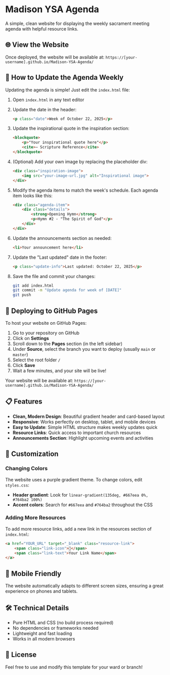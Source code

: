 # Madison YSA Agenda

A simple, clean website for displaying the weekly sacrament meeting agenda with helpful resource links.

## 🌐 View the Website

Once deployed, the website will be available at: `https://[your-username].github.io/Madison-YSA-Agenda/`

## 📝 How to Update the Agenda Weekly

Updating the agenda is simple! Just edit the `index.html` file:

1. Open `index.html` in any text editor
2. Update the date in the header:
   ```html
   <p class="date">Week of October 22, 2025</p>
   ```

3. Update the inspirational quote in the inspiration section:
   ```html
   <blockquote>
       <p>"Your inspirational quote here"</p>
       <cite>— Scripture Reference</cite>
   </blockquote>
   ```

4. (Optional) Add your own image by replacing the placeholder div:
   ```html
   <div class="inspiration-image">
       <img src="your-image-url.jpg" alt="Inspirational image">
   </div>
   ```

5. Modify the agenda items to match the week's schedule. Each agenda item looks like this:
   ```html
   <div class="agenda-item">
       <div class="details">
           <strong>Opening Hymn</strong>
           <p>Hymn #2 - "The Spirit of God"</p>
       </div>
   </div>
   ```

6. Update the announcements section as needed:
   ```html
   <li>Your announcement here</li>
   ```

7. Update the "Last updated" date in the footer:
   ```html
   <p class="update-info">Last updated: October 22, 2025</p>
   ```

8. Save the file and commit your changes:
   ```bash
   git add index.html
   git commit -m "Update agenda for week of [DATE]"
   git push
   ```

## 🚀 Deploying to GitHub Pages

To host your website on GitHub Pages:

1. Go to your repository on GitHub
2. Click on **Settings**
3. Scroll down to the **Pages** section (in the left sidebar)
4. Under **Source**, select the branch you want to deploy (usually `main` or `master`)
5. Select the root folder `/` 
6. Click **Save**
7. Wait a few minutes, and your site will be live!

Your website will be available at: `https://[your-username].github.io/Madison-YSA-Agenda/`

## 📋 Features

- **Clean, Modern Design**: Beautiful gradient header and card-based layout
- **Responsive**: Works perfectly on desktop, tablet, and mobile devices
- **Easy to Update**: Simple HTML structure makes weekly updates quick
- **Resource Links**: Quick access to important church resources
- **Announcements Section**: Highlight upcoming events and activities

## 🎨 Customization

### Changing Colors

The website uses a purple gradient theme. To change colors, edit `styles.css`:

- **Header gradient**: Look for `linear-gradient(135deg, #667eea 0%, #764ba2 100%)`
- **Accent colors**: Search for `#667eea` and `#764ba2` throughout the CSS

### Adding More Resources

To add more resource links, add a new link in the resources section of `index.html`:

```html
<a href="YOUR_URL" target="_blank" class="resource-link">
    <span class="link-icon">🔗</span>
    <span class="link-text">Your Link Name</span>
</a>
```

## 📱 Mobile Friendly

The website automatically adapts to different screen sizes, ensuring a great experience on phones and tablets.

## 🛠️ Technical Details

- Pure HTML and CSS (no build process required)
- No dependencies or frameworks needed
- Lightweight and fast loading
- Works in all modern browsers

## 📄 License

Feel free to use and modify this template for your ward or branch!
